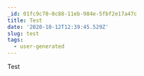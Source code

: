 ```yaml
---
_id: 01fc9c70-0c88-11eb-984e-5fbf2e17a47c
title: Test
date: '2020-10-12T12:39:45.529Z'
slug: test
tags:
  - user-generated
---
```

Test
